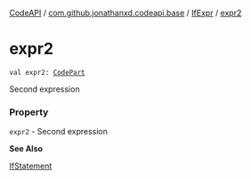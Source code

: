 [CodeAPI](../../index.md) / [com.github.jonathanxd.codeapi.base](../index.md) / [IfExpr](index.md) / [expr2](.)

# expr2

`val expr2: `[`CodePart`](../../com.github.jonathanxd.codeapi/-code-part/index.md)

Second expression

### Property

`expr2` - Second expression

**See Also**

[IfStatement](../-if-statement/index.md)

